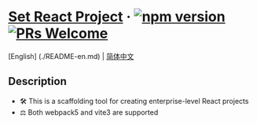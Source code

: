 # [Set React Project](http://43.136.181.170/) &middot; [![npm version](https://img.shields.io/npm/v/react.svg?style=flat)](https://www.npmjs.com/package/react) [![PRs Welcome](https://img.shields.io/badge/PRs-welcome-brightgreen.svg)](http://43.136.181.170/)

[English] (./README-en.md) | [简体中文](./README-zh_CN.md)

## Description
- 🛠️ This is a scaffolding tool for creating enterprise-level React projects
- ⚖️ Both webpack5 and vite3 are supported